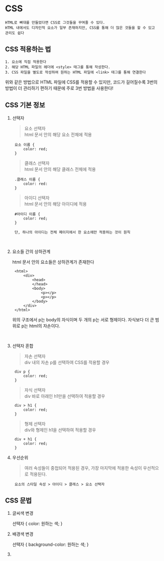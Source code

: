 # CSS

    HTML로 뼈대를 만들었다면 CSS로 그것들을 꾸며줄 수 있다.
    HTML 내에서도 디자인적 요소가 일부 존재하지만, CSS를 통해 더 많은 것들을 할 수 있고 관리도 쉽다

## CSS 적용하는 법

    1. 요소에 직접 적용한다
    2. 해당 HTML 파일의 헤더에 <style> 태그를 통해 작성한다.
    3. CSS 파일을 별도로 작성하여 원하는 HTML 파일에 <link> 태그를 통해 연결한다

위와 같은 방법으로 HTML 파일에 CSS를 적용할 수 있지만, 코드가 길어질수록 3번의 방법이 더 관리하기 편하기 때문에 주로 3번 방법을 사용한다!

## CSS 기본 정보

1. 선택자

    >요소 선택자<br>
        html 문서 안의 해당 요소 전체에 적용

        요소 이름 {
            color: red;
        }

    >클래스 선택자<br>
        html 문서 안의 해당 클래스 전체에 적용

        .클래스 이름 {
            color: red:
        }

    >아이디 선택자<br>
        html 문서 안의 해당 아이디에 적용

        #아이디 이름 {
            color: red;
        }

        단, 하나의 아이디는 전체 페이지에서 한 요소에만 적용하는 것이 원칙
<br>

2. 요소들 간의 상하관계

    html 문서 안의 요소들은 상하관계가 존재한다

        <html>
            <div>
                <head>
                </head>
                <body>
                    <p></p>
                    <p></p>
                </body>
            </div>
        </html>

    
    위의 구조에서 p는 body의 자식이며 두 개의 p는 서로 형제이다.
    자식보다 더 큰 범위로 p는 html의 자손이다.
<br>

3. 선택자 혼합

    >자손 선택자<br>
        div 내의 자손 p를 선택하여 CSS를 적용할 경우

        div p {
            color: red;
        }

    >자식 선택자<br>
        div 바로 아래인 h1만을 선택하여 적용할 경우

        div > h1 {
            color: red;
        }

    >형제 선택자<br>
        div와 형제인 h1을 선택하여 적용할 경우

        div + h1 {
            color: red;
        }

4. 우선순위

    >여러 속성들이 중첩되어 적용된 경우, 가장 마지막에 적용한 속성이 우선적으로 적용된다.

        요소의 스타일 속성 > 아이디 > 클래스 > 요소 선택자


## CSS 문법

1. 글씨색 변경

    선택자 {
        color: 원하는 색;
    }

2. 배경색 변경

    선택자 {
        background-color: 원하는 색;
    }

3. 